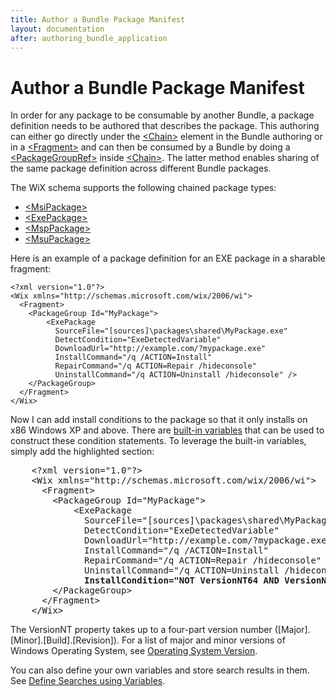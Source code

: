 ```yaml
---
title: Author a Bundle Package Manifest
layout: documentation
after: authoring_bundle_application
---
```

# Author a Bundle Package Manifest

In order for any package to be consumable by another Bundle, a package definition needs to be authored that describes the package. This authoring can either go directly under the [&lt;Chain&gt;](~/xsd/wix/chain.html) element in the Bundle authoring or in a [&lt;Fragment&gt;](~/xsd/wix/fragment.html) and can then be consumed by a Bundle by doing a [&lt;PackageGroupRef&gt;](~/xsd/wix/packagegroupref.html) inside [&lt;Chain&gt;](~/xsd/wix/chain.html). The latter method enables sharing of the same package definition across different Bundle packages.

The WiX schema supports the following chained package types:

* [&lt;MsiPackage&gt;](~/xsd/wix/msipackage.html)
* [&lt;ExePackage&gt;](~/xsd/wix/exepackage.html)
* [&lt;MspPackage&gt;](~/xsd/wix/msppackage.html)
* [&lt;MsuPackage&gt;](~/xsd/wix/msupackage.html)

Here is an example of a package definition for an EXE package in a sharable fragment:

    <?xml version="1.0"?>
    <Wix xmlns="http://schemas.microsoft.com/wix/2006/wi">
      <Fragment>
        <PackageGroup Id="MyPackage">
            <ExePackage 
              SourceFile="[sources]\packages\shared\MyPackage.exe"
              DetectCondition="ExeDetectedVariable"
              DownloadUrl="http://example.com/?mypackage.exe"
              InstallCommand="/q /ACTION=Install"
              RepairCommand="/q ACTION=Repair /hideconsole"
              UninstallCommand="/q ACTION=Uninstall /hideconsole" />
        </PackageGroup>
      </Fragment>
    </Wix>

Now I can add install conditions to the package so that it only installs on x86 Windows XP and above. There are [built-in variables](bundle_built_in_variables.html) that can be used to construct these condition statements. To leverage the built-in variables, simply add the highlighted section:

<pre>    &lt;?xml version=&quot;1.0&quot;?&gt;
    &lt;Wix xmlns=&quot;http://schemas.microsoft.com/wix/2006/wi&quot;&gt;
      &lt;Fragment&gt;
        &lt;PackageGroup Id=&quot;MyPackage&quot;&gt;
            &lt;ExePackage 
              SourceFile=&quot;[sources]\packages\shared\MyPackage.exe&quot;
              DetectCondition=&quot;ExeDetectedVariable&quot;
              DownloadUrl=&quot;http://example.com/?mypackage.exe&quot;
              InstallCommand=&quot;/q /ACTION=Install&quot;
              RepairCommand=&quot;/q ACTION=Repair /hideconsole&quot;
              UninstallCommand=&quot;/q ACTION=Uninstall /hideconsole&quot; 
              <strong class="highlight">InstallCondition=&quot;NOT VersionNT64 AND VersionNT &gt;= v5.1&quot;</strong>/&gt;
        &lt;/PackageGroup&gt;
      &lt;/Fragment&gt;
    &lt;/Wix&gt;    </pre>

The VersionNT property takes up to a four-part version number ([Major].[Minor].[Build].[Revision]). For a list of major and minor versions of Windows Operating System, see <a href="http://msdn.microsoft.com/library/ms724832.aspx" target="_blank">Operating System Version</a>.

You can also define your own variables and store search results in them. See [Define Searches using Variables](bundle_define_searches.html).
